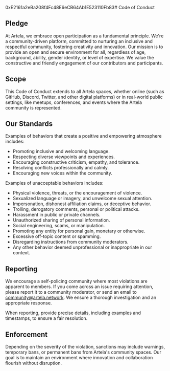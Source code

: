0xE2161a2eBa208f4Fc48E6eCB64Ab1E523110Fb83# Code of Conduct

## Pledge

At Artela, we embrace open participation as a fundamental principle. We're a community-driven platform, committed to nurturing an inclusive and respectful community, fostering creativity and innovation. Our mission is to provide an open and secure environment for all, regardless of age, background, ability, gender identity, or level of expertise. We value the constructive and friendly engagement of our contributors and participants.

## **Scope**

This Code of Conduct extends to all Artela spaces, whether online (such as GitHub, Discord, Twitter, and other digital platforms) or in real-world public settings, like meetups, conferences, and events where the Artela community is represented.

## Our Standards

Examples of behaviors that create a positive and empowering atmosphere includes:

- Promoting inclusive and welcoming language.
- Respecting diverse viewpoints and experiences.
- Encouraging constructive criticism, empathy, and tolerance.
- Resolving conflicts professionally and calmly.
- Encouraging new voices within the community.

Examples of unacceptable behaviors includes:

- Physical violence, threats, or the encouragement of violence.
- Sexualized language or imagery, and unwelcome sexual attention.
- Impersonation, dishonest affiliation claims, or deceptive behavior.
- Trolling, derogatory comments, personal or political attacks.
- Harassment in public or private channels.
- Unauthorized sharing of personal information.
- Social engineering, scams, or manipulation.
- Promoting any entity for personal gain, monetary or otherwise.
- Excessive off-topic content or spamming.
- Disregarding instructions from community moderators.
- Any other behavior deemed unprofessional or inappropriate in our context.

## **Reporting**

We encourage a self-policing community where most violations are apparent to members. If you come across an issue requiring attention, please report it to a community moderator, or send an email to [community@artela.network](mailto:community@artela.network). We ensure a thorough investigation and an appropriate response.

When reporting, provide precise details, including examples and timestamps, to ensure a fair resolution.

## **Enforcement**

Depending on the severity of the violation, sanctions may include warnings, temporary bans, or permanent bans from Artela's community spaces. Our goal is to maintain an environment where innovation and collaboration flourish without disruption.

